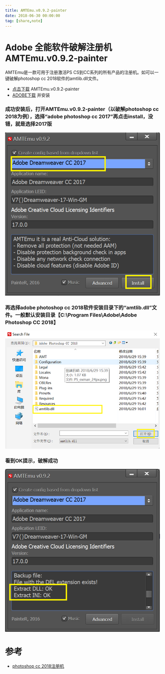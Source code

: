 ```yaml
---
title: AMTEmu.v0.9.2-painter
date: 2018-06-30 00:00:00
tag: [share,note]
---
```

# Adobe 全能软件破解注册机 AMTEmu.v0.9.2-painter
 AMTEmu是一款可用于注册激活PS CS到CC系列的所有产品的注册机。如可以一键破解photoshop cc 2018软件的amtlib.dll文件。
- [点击下载](https://pan.baidu.com/s/1xTCReO-KWfr3BuhO48FbWA) AMTEmu.v0.9.2-painter
- [ADOBE下载](https://www.adobe.com/cn/downloads.html?promoid=RL89NGY7&mv=other) 并安装
### 成功安装后，打开AMTEmu.v0.9.2-painter（以破解photoshop cc 2018为例），选择“adobe photoshop cc 2017”再点击install，没错，就是选择2017版
![](/img/18/06/Adobe_1.png)
### 再选择adobe photoshop cc 2018软件安装目录下的“amtlib.dll”文件。一般默认安装目录【C:\Program Files\Adobe\Adobe Photoshop CC 2018】
![](/img/18/06/Adobe_2.png)
### 看到OK提示，破解成功
![](/img/18/06/Adobe_3.png)

# 参考
- [photoshop cc 2018注册机](https://blog.csdn.net/u010731693/article/details/80647788)